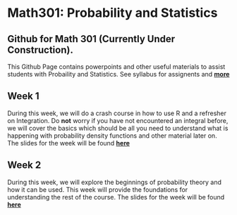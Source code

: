 # Math301: Probability and Statistics
## Github for Math 301 (**Currently Under Construction**).
This Github Page contains powerpoints and other useful materials to assist students with Probaility and Statistics.  See syllabus for assignents and [**more**](https://seathebass.github.io/math301/syllabus/mat301syl.html)

## Week 1
During this week, we will do a crash course in how to use R and a refresher on Integration. Do **not** worry if you have not encountered an integral before, we will cover the basics which should be all you need to understand what is happening with probability density functions and other material later on. The slides for the week will be found [**here**](https://seathebass.github.io/math301/presentations/week1.html)

## Week 2
During this week, we will explore the beginnings of probability theory and how it can be used. This week will provide the foundations for understanding the rest of the course. The slides for the week will be found [**here**](https://seathebass.github.io/math301/presentations/week2.html)
